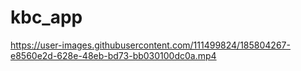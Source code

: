 # kbc_app

https://user-images.githubusercontent.com/111499824/185804267-e8560e2d-628e-48eb-bd73-bb030100dc0a.mp4




